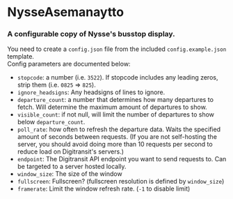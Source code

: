 # NysseAsemanaytto

### A configurable copy of Nysse's busstop display.

You need to create a `config.json` file from the included `config.example.json` template. <br />
Config parameters are documented below:
- `stopcode`: a number (i.e. `3522`). If stopcode includes any leading zeros, strip them (i.e. `0825` => `825`).
- `ignore_headsigns`: Any headsigns of lines to ignore.
- `departure_count`: a number that determines how many departures to fetch. Will determine the maximum amount of departures to show.
- `visible_count`: if not null, will limit the number of departures to show below `departure_count`.
- `poll_rate`: how often to refresh the departure data. Waits the specified amount of seconds between requests. (If you are not self-hosting the server, you should avoid doing more than 10 requests per second to reduce load on Digitransit's servers.)
- `endpoint`: The Digitransit API endpoint you want to send requests to. Can be targeted to a server hosted locally.
- `window_size`: The size of the window
- `fullscreen`: Fullscreen? (fullscreen resolution is defined by `window_size`)
- `framerate`: Limit the window refresh rate. (`-1` to disable limit)

